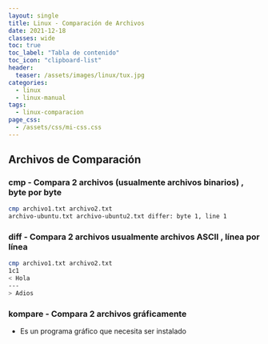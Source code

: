 ```yaml
---
layout: single
title: Linux - Comparación de Archivos
date: 2021-12-18
classes: wide
toc: true
toc_label: "Tabla de contenido"
toc_icon: "clipboard-list"
header:
  teaser: /assets/images/linux/tux.jpg
categories:
  - linux
  - linux-manual
tags:
  - linux-comparacion
page_css: 
  - /assets/css/mi-css.css
---
```


## Archivos de Comparación

### cmp - Compara 2 archivos (usualmente archivos binarios) , byte por byte

```bash
cmp archivo1.txt archivo2.txt
archivo-ubuntu.txt archivo-ubuntu2.txt differ: byte 1, line 1
```

### diff - Compara 2 archivos usualmente archivos ASCII , línea por línea

```bash
cmp archivo1.txt archivo2.txt
1c1
< Hola
---
> Adios
```

### kompare - Compara 2 archivos gráficamente

* Es un programa gráfico que necesita ser instalado


